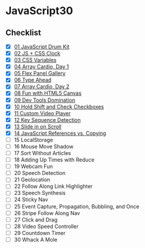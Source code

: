 # JavaScript30

## Checklist

- [x] [01 JavaScript Drum Kit](https://github.com/bebeboboha/JavaScript30/tree/master/01%20-%20JavaScript%20Drum%20Kit)
- [x] [02 JS + CSS Clock](https://github.com/bebeboboha/JavaScript30/tree/master/02%20-%20JS%20and%20CSS%20Clock)
- [x] [03 CSS Variables](https://github.com/bebeboboha/JavaScript30/tree/master/03%20-%20CSS%20Variables)
- [x] [04 Array Cardio, Day 1](https://github.com/bebeboboha/JavaScript30/tree/master/04%20-%20Array%20Cardio%20Day%201)
- [x] [05 Flex Panel Gallery](https://github.com/bebeboboha/JavaScript30/tree/master/05%20-%20Flex%20Panel%20Gallery)
- [x] [06 Type Ahead](https://github.com/bebeboboha/JavaScript30/tree/master/06%20-%20Type%20Ahead)
- [x] [07 Array Cardio, Day 2](https://github.com/bebeboboha/JavaScript30/tree/master/07%20-%20Array%20Cardio%20Day%202)
- [x] [08 Fun with HTML5 Canvas](https://github.com/bebeboboha/JavaScript30/tree/master/08%20-%20Fun%20with%20HTML5%20Canvas)
- [x] [09 Dev Tools Domination](https://github.com/bebeboboha/JavaScript30/tree/master/09%20-%20Dev%20Tools%20Domination)
- [x] [10 Hold Shift and Check Checkboxes](https://github.com/bebeboboha/JavaScript30/tree/master/10%20-%20Hold%20Shift%20and%20Check%20Checkboxes)
- [x] [11 Custom Video Player](https://github.com/bebeboboha/JavaScript30/tree/master/11%20-%20Custom%20Video%20Player)
- [x] [12 Key Sequence Detection](https://github.com/bebeboboha/JavaScript30/tree/master/12%20-%20Key%20Sequence%20Detection)
- [x] [13 Slide in on Scroll](https://github.com/bebeboboha/JavaScript30/tree/master/13%20-%20Slide%20in%20on%20Scroll)
- [x] [14 JavaScript References vs. Copying](https://github.com/bebeboboha/JavaScript30/tree/master/14%20-%20JavaScript%20References%20VS%20Copying)
- [ ] 15 LocalStorage
- [ ] 16 Mouse Move Shadow
- [ ] 17 Sort Without Articles
- [ ] 18 Adding Up Times with Reduce
- [ ] 19 Webcam Fun
- [ ] 20 Speech Detection
- [ ] 21 Geolocation
- [ ] 22 Follow Along Link Highlighter
- [ ] 23 Speech Synthesis
- [ ] 24 Sticky Nav
- [ ] 25 Event Capture, Propagation, Bubbling, and Once
- [ ] 26 Stripe Follow Along Nav
- [ ] 27 Click and Drag
- [ ] 28 Video Speed Controller
- [ ] 29 Countdown Timer
- [ ] 30 Whack A Mole
